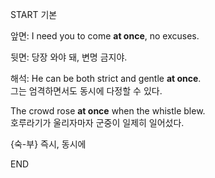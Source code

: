 START
기본

앞면:
I need you to come **at once**, no excuses.

뒷면:
당장 와야 돼, 변명 금지야.

해석:
He can be both strict and gentle **at once**.  
그는 엄격하면서도 동시에 다정할 수 있다.  

The crowd rose **at once** when the whistle blew.  
호루라기가 울리자마자 군중이 일제히 일어섰다.  

{숙-부} 즉시, 동시에
<!--ID: 1747104094497-->
END